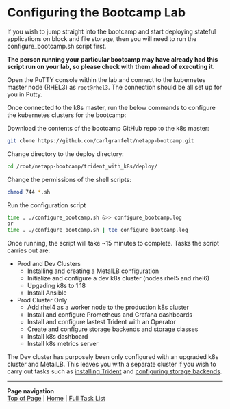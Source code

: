 # Configuring the Bootcamp Lab

If you wish to jump straight into the bootcamp and start deploying stateful applications on block and file storage, then you will need to run the configure_bootcamp.sh script first.  

**The person running your particular bootcamp may have already had this script run on your lab, so please check with them ahead of executing it.**

Open the PuTTY console within the lab and connect to the kubernetes master node (RHEL3) as ```root@rhel3```.  The connection should be all set up for you in Putty.  

Once connected to the k8s master, run the below commands to configure the kubernetes clusters for the bootcamp:  

Download the contents of the bootcamp GitHub repo to the k8s master:

```bash
git clone https://github.com/carlgranfelt/netapp-bootcamp.git
```

Change directory to the deploy directory:

```bash
cd /root/netapp-bootcamp/trident_with_k8s/deploy/
```

Change the permissions of the shell scripts:

```bash
chmod 744 *.sh
```

Run the configuration script

```bash
time . ./configure_bootcamp.sh &>> configure_bootcamp.log
or
time . ./configure_bootcamp.sh | tee configure_bootcamp.log
```

Once running, the script will take ~15 minutes to complete.  Tasks the script carries out are:

* Prod and Dev Clusters
  * Installing and creating a MetalLB configuration
  * Initialize and configure a dev k8s cluster (nodes rhel5 and rhel6)
  * Upgading k8s to 1.18
  * Install Ansible
* Prod Cluster Only
  * Add rhel4 as a worker node to the production k8s cluster
  * Install and configure Prometheus and Grafana dashboards
  * Install and configure lastest Trident with an Operator
  * Create and configure storage backends and storage classes
  * Install k8s dashboard
  * Install k8s metrics server

The Dev cluster has purposely been only configured with an upgraded k8s cluster and MetalLB.  This leaves you with a separate cluster if you wish to carry out tasks such as [installing Trident](/trident_with_k8s/tasks/trident_install) and [configuring storage backends](/trident_with_k8s/tasks/config_file).

---
**Page navigation**  
[Top of Page](#top) | [Home](/README.md) | [Full Task List](/README.md#prod-k8s-cluster-tasks)
